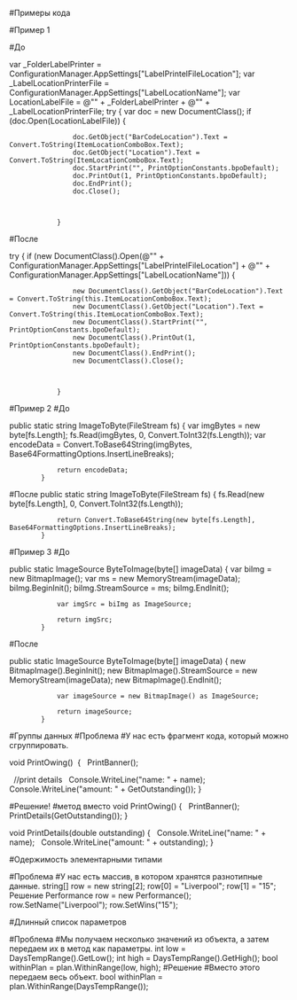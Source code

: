 #Примеры кода

#Пример 1

#До 

var _FolderLabelPrinter = ConfigurationManager.AppSettings["LabelPrintelFileLocation"];
var _LabelLocationPrinterFile = ConfigurationManager.AppSettings["LabelLocationName"];
var LocationLabelFile = @"" + _FolderLabelPrinter + @"\" + _LabelLocationPrinterFile;
            try
            {
                var doc = new DocumentClass();
                if (doc.Open(LocationLabelFile))
                {
                   
                    doc.GetObject("BarCodeLocation").Text = Convert.ToString(ItemLocationComboBox.Text);
                    doc.GetObject("Location").Text = Convert.ToString(ItemLocationComboBox.Text);
                    doc.StartPrint("", PrintOptionConstants.bpoDefault);
                    doc.PrintOut(1, PrintOptionConstants.bpoDefault);
                    doc.EndPrint();
                    doc.Close();



                }
                


#После 

try
            {
                if (new DocumentClass().Open(@"" + ConfigurationManager.AppSettings["LabelPrintelFileLocation"] + @"\" + ConfigurationManager.AppSettings["LabelLocationName"]))
                {
                    
                    new DocumentClass().GetObject("BarCodeLocation").Text = Convert.ToString(this.ItemLocationComboBox.Text);
                    new DocumentClass().GetObject("Location").Text = Convert.ToString(this.ItemLocationComboBox.Text);
                    new DocumentClass().StartPrint("", PrintOptionConstants.bpoDefault);
                    new DocumentClass().PrintOut(1, PrintOptionConstants.bpoDefault);
                    new DocumentClass().EndPrint();
                    new DocumentClass().Close();



                }

#Пример 2
#До 

public static string ImageToByte(FileStream fs)
            {
                var imgBytes = new byte[fs.Length];
                fs.Read(imgBytes, 0, Convert.ToInt32(fs.Length));
                var encodeData = Convert.ToBase64String(imgBytes, Base64FormattingOptions.InsertLineBreaks);

                return encodeData;
            }

#После 
public static string ImageToByte(FileStream fs)
            {
                fs.Read(new byte[fs.Length], 0, Convert.ToInt32(fs.Length));

                return Convert.ToBase64String(new byte[fs.Length], Base64FormattingOptions.InsertLineBreaks);
            }

#Пример 3
#До 

public static ImageSource ByteToImage(byte[] imageData)
            {
                var biImg = new BitmapImage();
                var ms = new MemoryStream(imageData);
                biImg.BeginInit();
                biImg.StreamSource = ms;
                biImg.EndInit();

                var imgSrc = biImg as ImageSource;

                return imgSrc;
            }

#После 

public static ImageSource ByteToImage(byte[] imageData)
            {
                new BitmapImage().BeginInit();
                new BitmapImage().StreamSource = new MemoryStream(imageData);
                new BitmapImage().EndInit();

                var imageSource = new BitmapImage() as ImageSource;

                return imageSource;
            }






#Группы данных
#Проблема
#У нас есть фрагмент кода, который можно сгруппировать.

void PrintOwing() 
{
  PrintBanner();

  //print details
  Console.WriteLine("name: " + name);
  Console.WriteLine("amount: " + GetOutstanding());
}

#Решение!
#метод вместо
void PrintOwing()
{
  PrintBanner();
  PrintDetails(GetOutstanding());
}

void PrintDetails(double outstanding)
{
  Console.WriteLine("name: " + name);
  Console.WriteLine("amount: " + outstanding);
}

#Одержимость элементарными типами

#Проблема
#У нас  есть массив, в котором хранятся разнотипные данные.
string[] row = new string[2];
row[0] = "Liverpool";
row[1] = "15";
Решение
Performance row = new Performance();
row.SetName("Liverpool");
row.SetWins("15");


#Длинный список параметров

#Проблема
#Мы получаем несколько значений из объекта, а затем передаем их в метод как параметры.
int low = DaysTempRange().GetLow();
int high = DaysTempRange().GetHigh();
bool withinPlan = plan.WithinRange(low, high);
#Решение
#Вместо этого передаем весь объект.
bool withinPlan = plan.WithinRange(DaysTempRange());


